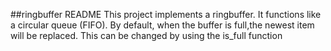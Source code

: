 ##ringbuffer README
This project implements a ringbuffer. It functions like a circular queue (FIFO). 
By default, when the buffer is full,the newest item will be replaced. This can be changed by using
the is_full function



